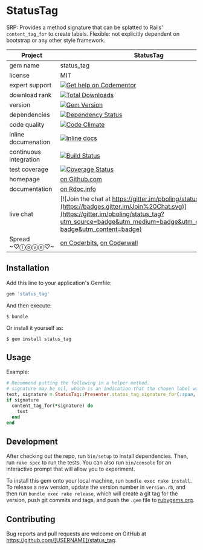 # StatusTag

SRP:  Provides a method signature that can be splatted to Rails' `content_tag_for` to create labels.
Flexible: not explicitly dependent on bootstrap or any other style framework.

| Project                 |  StatusTag    |
|------------------------ | ----------------- |
| gem name                |  status_tag   |
| license                 |  MIT              |
| expert support          |  [![Get help on Codementor](https://cdn.codementor.io/badges/get_help_github.svg)](https://www.codementor.io/peterboling?utm_source=github&utm_medium=button&utm_term=peterboling&utm_campaign=github) |
| download rank               |  [![Total Downloads](https://img.shields.io/gem/rt/status_tag.svg)](https://rubygems.org/gems/status_tag) |
| version                 |  [![Gem Version](https://badge.fury.io/rb/status_tag.png)](http://badge.fury.io/rb/status_tag) |
| dependencies            |  [![Dependency Status](https://gemnasium.com/pboling/status_tag.png)](https://gemnasium.com/pboling/status_tag) |
| code quality            |  [![Code Climate](https://codeclimate.com/github/pboling/status_tag.png)](https://codeclimate.com/github/pboling/status_tag) |
| inline documenation     |  [![Inline docs](http://inch-ci.org/github/pboling/status_tag.png)](http://inch-ci.org/github/pboling/status_tag) |
| continuous integration  |  [![Build Status](https://secure.travis-ci.org/pboling/status_tag.png?branch=master)](https://travis-ci.org/pboling/status_tag) |
| test coverage           |  [![Coverage Status](https://coveralls.io/repos/pboling/status_tag/badge.png)](https://coveralls.io/r/pboling/status_tag) |
| homepage                |  [on Github.com][homepage] |
| documentation           |  [on Rdoc.info][documentation] |
| live chat               |  [![Join the chat at https://gitter.im/pboling/status_tag](https://badges.gitter.im/Join%20Chat.svg)](https://gitter.im/pboling/status_tag?utm_source=badge&utm_medium=badge&utm_campaign=pr-badge&utm_content=badge) |
| Spread ~♡ⓛⓞⓥⓔ♡~      |  [on Coderbits][coderbits], [on Coderwall][coderwall] |

[semver]: http://semver.org/
[pvc]: http://docs.rubygems.org/read/chapter/16#page74
[railsbling]: http://www.railsbling.com
[peterboling]: http://www.peterboling.com
[coderbits]: https://coderbits.com/pboling
[coderwall]: http://coderwall.com/pboling
[documentation]: http://rdoc.info/github/pboling/status_tag/frames
[homepage]: https://github.com/pboling/status_tag


## Installation

Add this line to your application's Gemfile:

```ruby
gem 'status_tag'
```

And then execute:

    $ bundle

Or install it yourself as:

    $ gem install status_tag

## Usage

Example:

```ruby
# Recommend putting the following in a helper method.
# signature may be nil, which is an indication that the chosen label was marked as a noop.
text, signature = StatusTag::Presenter.status_tag_signature_for(:span, user, "state")
if signature
  content_tag_for(*signature) do
    text
  end
end
```

## Development

After checking out the repo, run `bin/setup` to install dependencies. Then, run `rake spec` to run the tests. You can also run `bin/console` for an interactive prompt that will allow you to experiment.

To install this gem onto your local machine, run `bundle exec rake install`. To release a new version, update the version number in `version.rb`, and then run `bundle exec rake release`, which will create a git tag for the version, push git commits and tags, and push the `.gem` file to [rubygems.org](https://rubygems.org).

## Contributing

Bug reports and pull requests are welcome on GitHub at https://github.com/[USERNAME]/status_tag.

